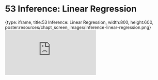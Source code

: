 # 53 Inference: Linear Regression
 
{type: iframe, title:53 Inference: Linear Regression, width:800, height:600, poster:resources/chapt_screen_images/inference-linear-regression.png}
![](https://datatrail-jhu.github.io/DataTrail_ReOrg/no_toc/inference-linear-regression.html)
 

 
